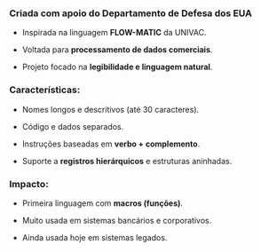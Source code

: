 
### Criada com apoio do Departamento de Defesa dos EUA

- Inspirada na linguagem **FLOW-MATIC** da UNIVAC.
    
- Voltada para **processamento de dados comerciais**.
    
- Projeto focado na **legibilidade e linguagem natural**.
    

### Características:

- Nomes longos e descritivos (até 30 caracteres).
    
- Código e dados separados.
    
- Instruções baseadas em **verbo + complemento**.
    
- Suporte a **registros hierárquicos** e estruturas aninhadas.
    

### Impacto:

- Primeira linguagem com **macros (funções)**.
    
- Muito usada em sistemas bancários e corporativos.
    
- Ainda usada hoje em sistemas legados.